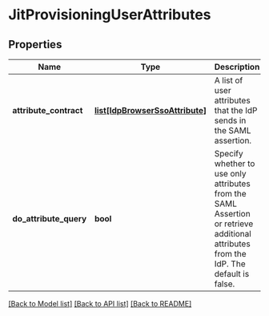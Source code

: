 # JitProvisioningUserAttributes

## Properties
Name | Type | Description | Notes
------------ | ------------- | ------------- | -------------
**attribute_contract** | [**list[IdpBrowserSsoAttribute]**](IdpBrowserSsoAttribute.md) | A list of user attributes that the IdP sends in the SAML assertion. | [optional] 
**do_attribute_query** | **bool** | Specify whether to use only attributes from the SAML Assertion or retrieve additional attributes from the IdP. The default is false. | [optional] 

[[Back to Model list]](../README.md#documentation-for-models) [[Back to API list]](../README.md#documentation-for-api-endpoints) [[Back to README]](../README.md)


